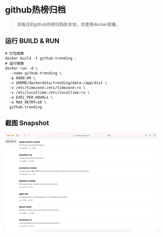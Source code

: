 # github热榜归档

> 将每日的github热榜归档到本地，并使用docker部署。

## 运行 BUILD & RUN

```shell
# 打包镜像
docker build -t github-trending .
# 运行镜像
docker run -d \
  --name github-trending \
  -p 8080:80 \
  -v $HOME/dockerdata/trending/data:/app/dist \
  -v /etc/timezone:/etc/timezone:ro \
  -v /etc/localtime:/etc/localtime:ro \
  -e EXEC_PER_HOUR=1 \
  -e MAX_RETRY=10 \
  github-trending
```

## 截图 Snapshot

![1.png](./screenshot/1.png)
